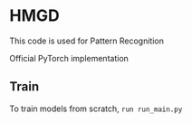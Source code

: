 # HMGD

This code is used for Pattern Recognition

Official PyTorch implementation

## Train

To train models from scratch, `run run_main.py`

